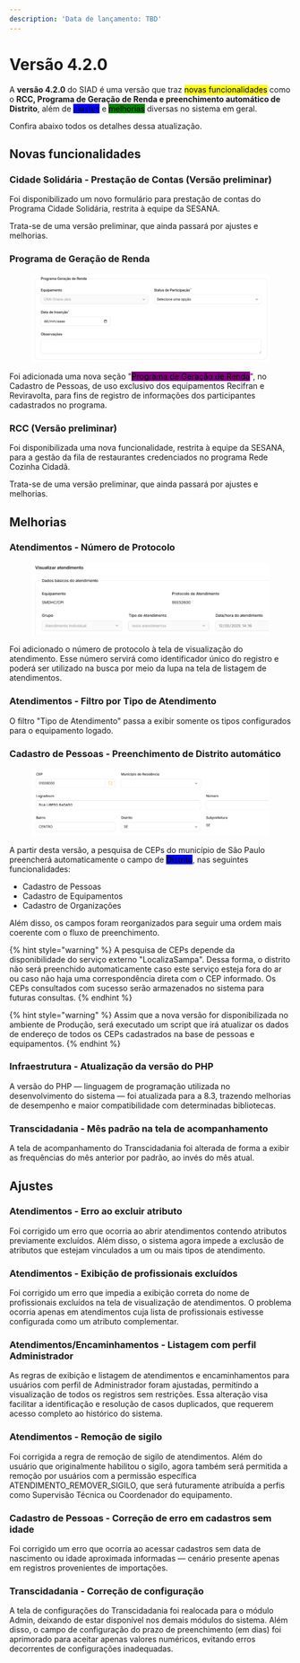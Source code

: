 ```yaml
---
description: 'Data de lançamento: TBD'
---
```


# Versão 4.2.0

A **versão 4.2.0** do SIAD é uma versão que traz <mark style="background-color:yellow;">novas funcionalidades</mark> como o **RCC, Programa de Geração de Renda e preenchimento automático de Distrito**, além de <mark style="background-color:blue;">ajustes</mark> e <mark style="background-color:green;">melhorias</mark> diversas no sistema em geral.

Confira abaixo todos os detalhes dessa atualização.

## Novas funcionalidades

### Cidade Solidária - Prestação de Contas (Versão preliminar)

Foi disponibilizado um novo formulário para prestação de contas do Programa Cidade Solidária, restrita à equipe da SESANA.

Trata-se de uma versão preliminar, que ainda passará por ajustes e melhorias.

### Programa de Geração de Renda

<figure><img src="../../.gitbook/assets/image.png" alt=""><figcaption></figcaption></figure>

Foi adicionada uma nova seção "<mark style="background-color:purple;">Programa de Geração de Renda</mark>", no Cadastro de Pessoas, de uso exclusivo dos equipamentos Recifran e Reviravolta, para fins de registro de informações dos participantes cadastrados no programa.

### RCC (Versão preliminar)

Foi disponibilizada uma nova funcionalidade, restrita à equipe da SESANA, para a gestão da fila de restaurantes credenciados no programa Rede Cozinha Cidadã.

Trata-se de uma versão preliminar, que ainda passará por ajustes e melhorias.

## Melhorias

### Atendimentos - Número de Protocolo

<figure><img src="../../.gitbook/assets/image (182).png" alt=""><figcaption></figcaption></figure>

Foi adicionado o número de protocolo à tela de visualização do atendimento. Esse número servirá como identificador único do registro e poderá ser utilizado na busca por meio da lupa na tela de listagem de atendimentos.

### Atendimentos - Filtro por Tipo de Atendimento

O filtro "Tipo de Atendimento" passa a exibir somente os tipos configurados para o equipamento logado.

### Cadastro de Pessoas - Preenchimento de Distrito automático

<figure><img src="../../.gitbook/assets/image (181).png" alt=""><figcaption></figcaption></figure>

A partir desta versão, a pesquisa de CEPs do município de São Paulo preencherá automaticamente o campo de <mark style="background-color:blue;">Distrito</mark>, nas seguintes funcionalidades:

* Cadastro de Pessoas
* Cadastro de Equipamentos
* Cadastro de Organizações

Além disso, os campos foram reorganizados para seguir uma ordem mais coerente com o fluxo de preenchimento.

{% hint style="warning" %}
A pesquisa de CEPs depende da disponibilidade do serviço externo "LocalizaSampa". Dessa forma, o distrito não será preenchido automaticamente caso este serviço esteja fora do ar ou caso não haja uma correspondência direta com o CEP informado. Os CEPs consultados com sucesso serão armazenados no sistema para futuras consultas.
{% endhint %}

{% hint style="warning" %}
Assim que a nova versão for disponibilizada no ambiente de Produção, será executado um script que irá atualizar os dados de endereço de todos os CEPs cadastrados na base de pessoas e equipamentos.
{% endhint %}

### Infraestrutura - Atualização da versão do PHP

A versão do PHP — linguagem de programação utilizada no desenvolvimento do sistema — foi atualizada para a 8.3, trazendo melhorias de desempenho e maior compatibilidade com determinadas bibliotecas.

### Transcidadania - Mês padrão na tela de acompanhamento

A tela de acompanhamento do Transcidadania foi alterada de forma a exibir as frequências do mês anterior por padrão, ao invés do mês atual.

## Ajustes

### Atendimentos - Erro ao excluir atributo

Foi corrigido um erro que ocorria ao abrir atendimentos contendo atributos previamente excluídos. Além disso, o sistema agora impede a exclusão de atributos que estejam vinculados a um ou mais tipos de atendimento.

### Atendimentos - Exibição de profissionais excluídos

Foi corrigido um erro que impedia a exibição correta do nome de profissionais excluídos na tela de visualização de atendimentos. O problema ocorria apenas em atendimentos cuja lista de profissionais estivesse configurada como um atributo complementar.

### Atendimentos/Encaminhamentos - Listagem com perfil Administrador

As regras de exibição e listagem de atendimentos e encaminhamentos para usuários com perfil de Administrador foram ajustadas, permitindo a visualização de todos os registros sem restrições. Essa alteração visa facilitar a identificação e resolução de casos duplicados, que requerem acesso completo ao histórico do sistema.

### Atendimentos - Remoção de sigilo

Foi corrigida a regra de remoção de sigilo de atendimentos. Além do usuário que originalmente habilitou o sigilo, agora também será permitida a remoção por usuários com a permissão específica ATENDIMENTO\_REMOVER\_SIGILO, que será futuramente atribuída a perfis como Supervisão Técnica ou Coordenador do equipamento.

### Cadastro de Pessoas - Correção de erro em cadastros sem idade

Foi corrigido um erro que ocorria ao acessar cadastros sem data de nascimento ou idade aproximada informadas — cenário presente apenas em registros provenientes de importações.

### Transcidadania - Correção de configuração

A tela de configurações do Transcidadania foi realocada para o módulo Admin, deixando de estar disponível nos demais módulos do sistema. Além disso, o campo de configuração do prazo de preenchimento (em dias) foi aprimorado para aceitar apenas valores numéricos, evitando erros decorrentes de configurações inadequadas.
